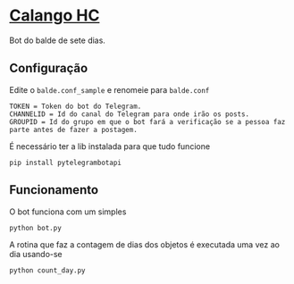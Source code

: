 # [Calango HC](https://calango.club)

Bot do balde de sete dias.

## Configuração

Edite o `balde.conf_sample` e renomeie para `balde.conf`

```
TOKEN = Token do bot do Telegram.
CHANNELID = Id do canal do Telegram para onde irão os posts.
GROUPID = Id do grupo em que o bot fará a verificação se a pessoa faz parte antes de fazer a postagem.
```

É necessário ter a lib instalada para que tudo funcione

`pip install pytelegrambotapi`

## Funcionamento

O bot funciona com um simples 

`python bot.py`

A rotina que faz a contagem de dias dos objetos é executada uma vez ao dia usando-se

`python count_day.py`

